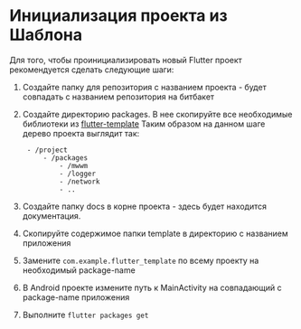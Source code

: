 # Инициализация проекта из Шаблона

Для того, чтобы проинициализировать новый Flutter проект рекомендуется сделать следующие шаги:

1. Создайте папку для репозитория с названием проекта - будет совпадать с названием репозитория на битбакет
1. Создайте директорию packages. В нее скопируйте все необходимые библиотеки из [flutter-template](https://bitbucket.org/surfstudio/flutter-template/src/dev-v1/)
    Таким образом на данном шаге дерево проекта выглядит так:
        
        - /project
            - /packages
                - /mwwm
                - /logger
                - /network
                - ..
1. Создайте папку docs в корне проекта - здесь будет находится документация.
1. Скопируйте содержимое папки template в директорию с названием приложения
1. Замените `com.example.flutter_template` по всему проекту на необходимый package-name
1. В Android проекте измените путь к MainActivity на совпадающий с package-name приложения
1. Выполните ` flutter packages get `
